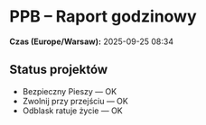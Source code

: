 # PPB – Raport godzinowy
**Czas (Europe/Warsaw):** 2025-09-25 08:34

## Status projektów
- Bezpieczny Pieszy — OK
- Zwolnij przy przejściu — OK
- Odblask ratuje życie — OK

